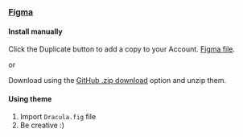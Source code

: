### [Figma](https://www.figma.com)

#### Install manually

Click the Duplicate button to add a copy to your Account. [Figma file](https://www.figma.com/community/file/827217601138736976/Dracula-Colors).

or

Download using the [GitHub .zip download](https://github.com/dracula/figma/archive/master.zip) option and unzip them.

#### Using theme

1. Import `Dracula.fig` file
2. Be creative :)
